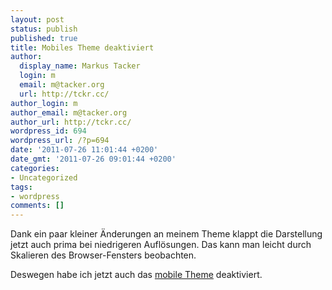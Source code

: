 ```yaml
---
layout: post
status: publish
published: true
title: Mobiles Theme deaktiviert
author:
  display_name: Markus Tacker
  login: m
  email: m@tacker.org
  url: http://tckr.cc/
author_login: m
author_email: m@tacker.org
author_url: http://tckr.cc/
wordpress_id: 694
wordpress_url: /?p=694
date: '2011-07-26 11:01:44 +0200'
date_gmt: '2011-07-26 09:01:44 +0200'
categories:
- Uncategorized
tags:
- wordpress
comments: []
---
```

<p>Dank ein paar kleiner Änderungen an meinem Theme klappt die Darstellung jetzt auch prima bei niedrigeren Auflösungen. Das kann man leicht durch Skalieren des Browser-Fensters beobachten.</p>
<p>Deswegen habe ich jetzt auch das <a href="http://wordpress.org/extend/themes/carrington-mobile">mobile Theme</a> deaktiviert.</p>
